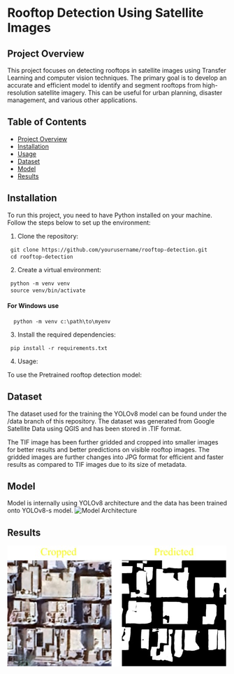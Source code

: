 # Rooftop Detection Using Satellite Images

## Project Overview

This project focuses on detecting rooftops in satellite images using Transfer Learning and computer vision techniques. 
The primary goal is to develop an accurate and efficient model to identify and segment rooftops from high-resolution satellite imagery. 
This can be useful for urban planning, disaster management, and various other applications.

## Table of Contents

- [Project Overview](#project-overview)
- [Installation](#installation)
- [Usage](#usage)
- [Dataset](#dataset)
- [Model](#model)
- [Results](#results)

## Installation

To run this project, you need to have Python installed on your machine. Follow the steps below to set up the environment:

1. Clone the repository:
  ```
   git clone https://github.com/yourusername/rooftop-detection.git
   cd rooftop-detection
  ```
2. Create a virtual environment:

  ```
   python -m venv venv
   source venv/bin/activate
  ```
  #### For Windows use
  ```
    python -m venv c:\path\to\myenv
  ```


3. Install the required dependencies:
 ```
  pip install -r requirements.txt 
 ```

4. Usage:

To use the Pretrained rooftop detection model:

## Dataset
  <p>
  The dataset used for the training the YOLOv8 model can be found under the /data branch of this repository.
  The dataset was generated from Google Satellite Data using QGIS and has been stored in .TIF format.

  <br/>
  
  The TIF image has been further gridded and cropped into smaller images for better results and better predictions on visible rooftop images.
  The gridded images are further changes into JPG format for efficient and faster results as compared to TIF images due to its size of metadata.
 

## Model
  Model is internally using YOLOv8 architecture and the data has been trained onto YOLOv8-s model.
  ![Model Architecture](https://miro.medium.com/v2/resize:fit:828/format:webp/1*YkkGwFBksWVbm4GmZfSDsg.jpeg)

   
## Results
  ![Results](https://github.com/MalayVyas/Solar-Rooftop-Detection/blob/main/Results.jpg)
